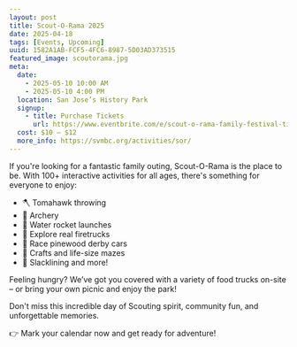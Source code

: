 ```yaml
---
layout: post
title: Scout-O-Rama 2025
date: 2025-04-18
tags: [Events, Upcoming]
uuid: 1582A1AB-FCF5-4FC6-8987-5D03AD373515
featured_image: scoutorama.jpg
meta:
  date:
    - 2025-05-10 10:00 AM
    - 2025-05-10 4:00 PM
  location: San Jose’s History Park
  signup:
    - title: Purchase Tickets
      url: https://www.eventbrite.com/e/scout-o-rama-family-festival-tickets-1255947094569?aff=oddtdtcreator
  cost: $10 – $12
  more_info: https://svmbc.org/activities/sor/
---
```


If you're looking for a fantastic family outing, Scout-O-Rama is the place to be. With 100+ interactive activities for all ages, there's something for everyone to enjoy:

 * 🪓 Tomahawk throwing
 * 🎯 Archery
 * 🚀 Water rocket launches
 * 🚒 Explore real firetrucks
 * 🏁 Race pinewood derby cars
 * 🎨 Crafts and life-size mazes
 * 🌲 Slacklining and more!

Feeling hungry? We’ve got you covered with a variety of food trucks on-site – or bring your own picnic and enjoy the park!

Don't miss this incredible day of Scouting spirit, community fun, and unforgettable memories.

👉 Mark your calendar now and get ready for adventure!
